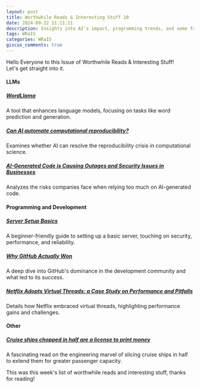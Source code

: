 ```yaml
---
layout: post
title: Worthwhile Reads & Interesting Stuff 10
date: 2024-09-22 11:11:11
description: Insights into AI's impact, programming trends, and some fascinating engineering feats.
tags: WRaIS
categories: WRaIS
giscus_comments: true
---
```


Hello Everyone to this Issue of Worthwhile Reads & Interesting Stuff!  
Let's get straight into it.

#### LLMs
##### [WordLlama](https://github.com/dleemiller/WordLlama)
A tool that enhances language models, focusing on tasks like word prediction and generation. 

##### [Can AI automate computational reproducibility?](https://www.aisnakeoil.com/p/can-ai-automate-computational-reproducibility)
Examines whether AI can resolve the reproducibility crisis in computational science.  

##### [AI-Generated Code is Causing Outages and Security Issues in Businesses](https://www.techrepublic.com/article/ai-generated-code-outages/)
Analyzes the risks companies face when relying too much on AI-generated code.

#### Programming and Development
##### [Server Setup Basics](https://becomesovran.com/blog/server-setup-basics.html)
A beginner-friendly guide to setting up a basic server, touching on security, performance, and reliability.

##### [Why GitHub Actually Won](https://blog.gitbutler.com/why-github-actually-won/)
A deep dive into GitHub's dominance in the development community and what led to its success.

##### [Netflix Adopts Virtual Threads: a Case Study on Performance and Pitfalls](https://www.infoq.com/news/2024/08/netflix-performance-case-study/)
Details how Netflix embraced virtual threads, highlighting performance gains and challenges.

#### Other
##### [Cruise ships chopped in half are a license to print money](https://newatlas.com/marine/how-to-stretch-cruise-ship/)
A fascinating read on the engineering marvel of slicing cruise ships in half to extend them for greater passenger capacity.

This was this week's list of worthwhile reads and interesting stuff, thanks for reading!
